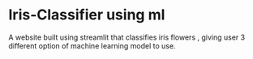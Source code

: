 # Iris-Classifier using ml
A website built using streamlit that classifies iris flowers , giving user 3 different option of machine learning model to use. 
